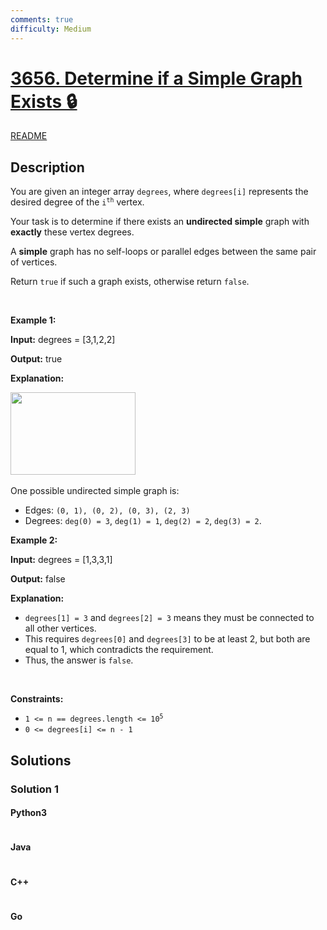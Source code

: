 ```yaml
---
comments: true
difficulty: Medium
---
```


<!-- problem:start -->

# [3656. Determine if a Simple Graph Exists 🔒](https://leetcode.com/problems/determine-if-a-simple-graph-exists)

[README](/solution/3600-3699/3656.Determine%20if%20a%20Simple%20Graph%20Exists/README.md)

## Description

<!-- description:start -->

<p>You are given an integer array <code>degrees</code>, where <code>degrees[i]</code> represents the desired degree of the <code>i<sup>th</sup></code> vertex.</p>

<p>Your task is to determine if there exists an <strong>undirected simple</strong> graph with <strong>exactly</strong> these vertex degrees.</p>

<p>A <strong>simple</strong> graph has no self-loops or parallel edges between the same pair of vertices.</p>

<p>Return <code>true</code> if such a graph exists, otherwise return <code>false</code>.</p>

<p>&nbsp;</p>
<p><strong class="example">Example 1:</strong></p>

<div class="example-block">
<p><strong>Input:</strong> <span class="example-io">degrees = [3,1,2,2]</span></p>

<p><strong>Output:</strong> <span class="example-io">true</span></p>

<p><strong>Explanation:</strong></p>

<p><img src="https://fastly.jsdelivr.net/gh/doocs/leetcode@main/solution/3600-3699/3656.Determine%20if%20a%20Simple%20Graph%20Exists/images/screenshot-2025-08-13-at-24347-am.png" style="width: 200px; height: 132px;" />​​​​​​​</p>

<p>One possible undirected simple graph is:</p>

<ul>
	<li>Edges: <code>(0, 1), (0, 2), (0, 3), (2, 3)</code></li>
	<li>Degrees: <code>deg(0) = 3</code>, <code>deg(1) = 1</code>, <code>deg(2) = 2</code>, <code>deg(3) = 2</code>.</li>
</ul>
</div>

<p><strong class="example">Example 2:</strong></p>

<div class="example-block">
<p><strong>Input:</strong> <span class="example-io">degrees = [1,3,3,1]</span></p>

<p><strong>Output:</strong> <span class="example-io">false</span></p>

<p><strong>Explanation:</strong>​​​​​​​</p>

<ul>
	<li><code>degrees[1] = 3</code> and <code>degrees[2] = 3</code> means they must be connected to all other vertices.</li>
	<li>This requires <code>degrees[0]</code> and <code>degrees[3]</code> to be at least 2, but both are equal to 1, which contradicts the requirement.</li>
	<li>Thus, the answer is <code>false</code>.</li>
</ul>
</div>

<p>&nbsp;</p>
<p><strong>Constraints:</strong></p>

<ul>
	<li><code>1 &lt;= n == degrees.length &lt;= 10<sup>​​​​​​​5</sup></code></li>
	<li><code>0 &lt;= degrees[i] &lt;= n - 1</code></li>
</ul>

<!-- description:end -->

## Solutions

<!-- solution:start -->

### Solution 1

<!-- tabs:start -->

#### Python3

```python

```

#### Java

```java

```

#### C++

```cpp

```

#### Go

```go

```

<!-- tabs:end -->

<!-- solution:end -->

<!-- problem:end -->
